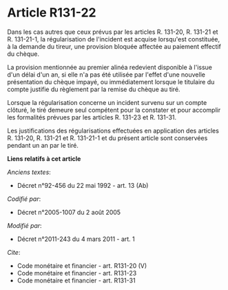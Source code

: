 # Article R131-22

Dans les cas autres que ceux prévus par les articles R. 131-20, R. 131-21 et R. 131-21-1, la régularisation de l'incident est
acquise lorsqu'est constituée, à la demande du tireur, une provision bloquée affectée au paiement effectif du chèque. 

La provision mentionnée au premier alinéa redevient disponible à l'issue d'un délai d'un an, si elle n'a pas été utilisée par
l'effet d'une nouvelle présentation du chèque impayé, ou immédiatement lorsque le titulaire du compte justifie du règlement
par la remise du chèque au tiré. 

Lorsque la régularisation concerne un incident survenu sur un compte clôturé, le tiré demeure seul compétent pour la
constater et pour accomplir les formalités prévues par les articles R. 131-23 et R. 131-31. 

Les justifications des régularisations effectuées en application des articles R. 131-20, R. 131-21 et R. 131-21-1 et du
présent article sont conservées pendant un an par le tiré.

**Liens relatifs à cet article**

_Anciens textes_:

  - Décret n°92-456 du 22 mai 1992 - art. 13 (Ab)

_Codifié par_:

  - Décret n°2005-1007 du 2 août 2005

_Modifié par_:

  - Décret n°2011-243 du 4 mars 2011 - art. 1

_Cite_:

  - Code monétaire et financier - art. R131-20 (V)
  - Code monétaire et financier - art. R131-23
  - Code monétaire et financier - art. R131-31
